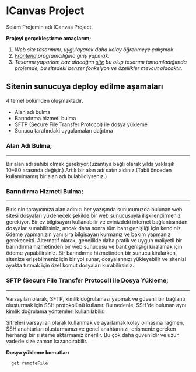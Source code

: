 ﻿

# **ICanvas Project**

Selam Projemin adı ICanvas Project.

**Projeyi gerçekleştirme amaçlarım;**
1. *Web site tasarımını, uygulayarak daha kolay öğrenmeye çalışmak*
2. *[Frontend](https://en.wikipedia.org/wiki/Front-end_web_development/) programcılığına giriş yapmak.*
3. *Tasarımı yaparken baz alacağım [site](http://websites.envatousercontent.com/designs/total-construct/2dfccd53-4996-40c4-b0ef-e0633a57ae51/preview) bu olup tasarımı tamamladığımda projemde, bu sitedeki benzer fonksiyon ve özellikler mevcut olacaktır.*

**Sitenin sunucuya deploy edilme aşamaları**
------
4 temel bölümden oluşmaktadır.

* Alan adı bulma
* Barındırma hizmeti bulma
* SFTP (Secure File Transfer Protocol) ile dosya yükleme
* Sunucu tarafındaki uygulamaları dağıtma

### **Alan Adı Bulma;**
-----

Bir alan adı sahibi olmak gerekiyor.(uzantıya bağlı olarak yılda yaklaşık 10$-80$ arasında değişir.)
Artık bir alan adı satın aldınız.(Tabii önceden kullanılmamış bir alan adı bulabildiyseniz.)

### **Barındırma Hizmeti Bulma;**
-----

Birisinin tarayıcınıza alan adınızı her yazışında sunucunuzda bulunan web sitesi dosyaları yüklenecek şekilde bir web sunucusuyla ilişkilendirmeniz gerekiyor.
Bir ev bilgisayarı kullanabilir ve evinizdeki internet bağlantısından dosyalar sunabilirsiniz, ancak daha sonra tüm bant genişliği için kendiniz ödeme yapmanızın yanı sıra bilgisayarı kurmanız ve bakım yapmanız gerekecekti.
Alternatif olarak, genellikle daha pratik ve uygun maliyetli bir barındırma hizmetinden bir web sunucusu ve bant genişliği kiralamak için ödeme yapabilirsiniz.
Bir barındırma hizmetinden bir sunucu kiralarken, sitenize erişebilmeniz için bir yol sunar, dosyalarınızı yükleyebilir ve sitenizi ayakta tutmak için özel komut dosyaları kurabilirsiniz.

### **SFTP (Secure File Transfer Protocol) ile Dosya Yükleme;**
-----

Varsayılan olarak, SFTP, kimlik doğrulaması yapmak ve güvenli bir bağlantı oluşturmak için SSH protokolünü kullanır. Bu nedenle, SSH'de bulunan aynı kimlik doğrulama yöntemleri kullanılabilir.

Şifreleri varsayılan olarak kullanmak ve ayarlamak kolay olmasına rağmen, SSH anahtarları oluşturmanızı ve genel anahtarınızı, erişmeniz gereken herhangi bir sisteme aktarmanız önerilir. Bu çok daha güvenlidir ve uzun vadede size zaman kazandırabilir.

**Dosya yükleme komutları**

```bash
  get remoteFile
```
